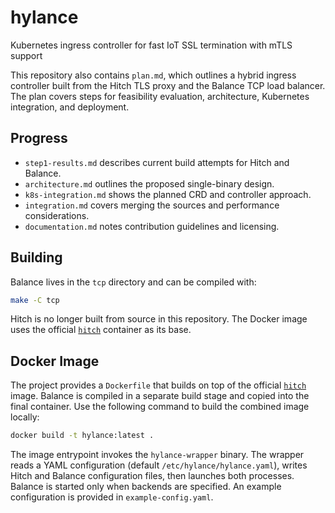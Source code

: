 # hylance
Kubernetes  ingress controller for fast IoT SSL termination with  mTLS support

This repository also contains `plan.md`, which outlines a hybrid ingress controller
built from the Hitch TLS proxy and the Balance TCP load balancer. The plan
covers steps for feasibility evaluation, architecture, Kubernetes integration,
and deployment.

## Progress

- `step1-results.md` describes current build attempts for Hitch and Balance.
- `architecture.md` outlines the proposed single-binary design.
- `k8s-integration.md` shows the planned CRD and controller approach.
- `integration.md` covers merging the sources and performance considerations.
- `documentation.md` notes contribution guidelines and licensing.

## Building
Balance lives in the `tcp` directory and can be compiled with:

```sh
make -C tcp
```

Hitch is no longer built from source in this repository. The Docker image uses
the official [`hitch`](https://hub.docker.com/_/hitch) container as its base.


## Docker Image

The project provides a `Dockerfile` that builds on top of the official
[`hitch`](https://hub.docker.com/_/hitch) image. Balance is compiled in a
separate build stage and copied into the final container. Use the following
command to build the combined image locally:

```sh
docker build -t hylance:latest .
```

The image entrypoint invokes the `hylance-wrapper` binary. The wrapper reads a
YAML configuration (default `/etc/hylance/hylance.yaml`), writes Hitch and
Balance configuration files, then launches both processes. Balance is started
only when backends are specified.
An example configuration is provided in `example-config.yaml`.
